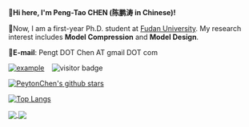 :wave:**Hi here, I'm Peng-Tao CHEN (陈鹏涛 in Chinese)!**

:school:Now, I am a first-year Ph.D. student at [Fudan University](https://www.fudan.edu.cn/). My research interest includes **Model Compression** and **Model Design**.

:postbox:**E-mail**: Pengt DOT Chen AT gmail DOT com

 [![example](https://img.shields.io/badge/HomePage-PtChen-green.svg)](https://peyton-chen.github.io/homepage/)  &ensp; ![visitor badge](https://visitor-badge.laobi.icu/badge?page_id=Peyton-Chen.Peyton-Chen&left_text=Visitors)

[![PeytonChen's github stars](https://github-readme-stats.vercel.app/api?username=Peyton-Chen&theme=material-palenight&count_private=true&hide=contribs)](https://github.com/Peyton-Chen)

[![Top Langs](https://github-readme-stats.vercel.app/api/top-langs/?username=Peyton-Chen&theme=material-palenight&hide=Jupyter&layout=compact)](https://github.com/Peyton-Chen)


<a href="https://github.com/anuraghazra/github-readme-stats">
  <img align="center" src="https://github-readme-stats.vercel.app/api?username=Peyton-Chen&theme=material-palenight&count_private=true&hide=contribs" />
</a>
<a href="https://github.com/anuraghazra/convoychat">
  <img align="center" src="https://github-readme-stats.vercel.app/api/top-langs/?username=Peyton-Chen&theme=material-palenight&hide=Jupyter&layout=compact" />
</a>
